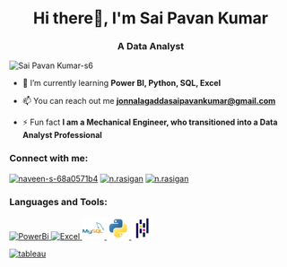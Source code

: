 <h1 align="center">Hi there👋, 
I'm Sai Pavan Kumar</h1>
<h3 align="center">A Data Analyst</h3>

<p align="left"> <img src="https://komarev.com/ghpvc/?username=imSaiPavan27-s6&label=Profile%20views&color=0e75b6&style=flat" alt="Sai Pavan Kumar-s6" /> </p>

- 🌱 I’m currently learning **Power BI, Python, SQL, Excel**

- 📫 You can reach out me **jonnalagaddasaipavankumar@gmail.com**

- ⚡ Fun fact **I am a Mechanical Engineer, who transitioned into a Data Analyst Professional**

<h3 align="left">Connect with me:</h3>
<p align="left">
<a href="https://www.linkedin.com/in/saipavankumar27/" target="blank"><img align="center" src="https://raw.githubusercontent.com/rahuldkjain/github-profile-readme-generator/master/src/images/icons/Social/linked-in-alt.svg" alt="naveen-s-68a0571b4" height="30" width="40" /></a>
<a href="https://instagram.com/sai_pavan_27" target="blank"><img align="center" src="https://raw.githubusercontent.com/rahuldkjain/github-profile-readme-generator/master/src/images/icons/Social/instagram.svg" alt="n.rasigan" height="30" width="40" /></a>
<a href="https://twitter.com/imSaiPavan27" target="blank"><img align="center" src="https://raw.githubusercontent.com/rahuldkjain/github-profile-readme-generator/master/src/images/icons/Social/twitter.svg" alt="n.rasigan" height="30" width="40" /></a>

</p>

<h3 align="left">Languages and Tools:</h3>
<p align="left"> <a href="https://powerbi.microsoft.com/en-au/" target="_blank" rel="noreferrer"> <img src="https://logos-world.net/wp-content/uploads/2022/02/Microsoft-Power-BI-Symbol.png" alt="PowerBi" width="50" height="40"/> </a> 
  <a href="https://www.microsoft.com/en-in/microsoft-365/excel" target="_blank" rel="noreferrer"> <img src="https://cdn1.iconfinder.com/data/icons/famous-brand-apps/100/_-04-512.png" alt="Excel" width="40" height="40"/> </a> 
  </a> <a href="https://www.mysql.com/" target="_blank" rel="noreferrer"> <img src="https://raw.githubusercontent.com/devicons/devicon/master/icons/mysql/mysql-original-wordmark.svg" alt="mysql" width="40" height="40"/> </a>
  </a> <a href="https://www.python.org" target="_blank" rel="noreferrer"> <img src="https://raw.githubusercontent.com/devicons/devicon/master/icons/python/python-original.svg" alt="python" width="40" height="40"/> </a>
  <a href="https://pandas.pydata.org/" target="_blank" rel="noreferrer"> <img src="https://raw.githubusercontent.com/devicons/devicon/2ae2a900d2f041da66e950e4d48052658d850630/icons/pandas/pandas-original.svg" alt="pandas" width="40" height="40"/> </a>
<p align="left"> <a href="https://www.tableau.com/" target="_blank" rel="noreferrer"> <img src="https://logos-world.net/wp-content/uploads/2022/02/tableau.png" alt="tableau" width="40" height="40"/> </a>   
